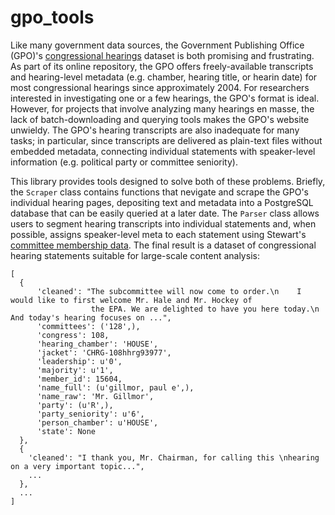# gpo_tools

Like many government data sources, the Government Publishing Office (GPO)'s [congressional hearings](https://www.gpo.gov/fdsys/browse/collection.action?collectionCode=CHRG) dataset is both promising and frustrating. As part of its online repository, the GPO offers freely-available transcripts and hearing-level metadata (e.g. chamber, hearing title, or hearin date) for most congressional hearings since approximately 2004. For researchers interested in investigating one or a few hearings, the GPO's format is ideal. However, for projects that involve analyzing many hearings en masse, the lack of batch-downloading and querying tools makes the GPO's website unwieldy. The GPO's hearing transcripts are also inadequate for many tasks; in particular, since transcripts are delivered as plain-text files without embedded metadata, connecting individual statements with speaker-level information (e.g. political party or committee seniority).

This library provides tools designed to solve both of these problems. Briefly, the ``Scraper`` class contains functions that nevigate and scrape the GPO's individual hearing pages, depositing text and metadata into a PostgreSQL database that can be easily queried at a later date. The ``Parser`` class allows users to segment hearing transcripts into individual statements and, when possible, assigns speaker-level meta to each statement using Stewart's [committee membership data](http://web.mit.edu/17.251/www/data_page.html). The final result is a dataset of congressional hearing statements suitable for large-scale content analysis:

```
[
  {
      'cleaned': "The subcommittee will now come to order.\n    I would like to first welcome Mr. Hale and Mr. Hockey of 
                  the EPA. We are delighted to have you here today.\n    And today's hearing focuses on ...",
      'committees': ('128',),
      'congress': 108,
      'hearing_chamber': 'HOUSE',
      'jacket': 'CHRG-108hhrg93977',
      'leadership': u'0',
      'majority': u'1',
      'member_id': 15604,
      'name_full': (u'gillmor, paul e',),
      'name_raw': 'Mr. Gillmor',
      'party': (u'R',),
      'party_seniority': u'6',
      'person_chamber': u'HOUSE',
      'state': None
  },
  {
    'cleaned': "I thank you, Mr. Chairman, for calling this \nhearing on a very important topic...",
    ...
  },
  ...
]
```
